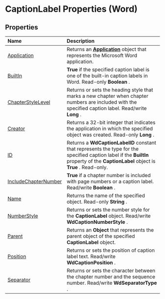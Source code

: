 
# CaptionLabel Properties (Word)

## Properties



|**Name**|**Description**|
|:-----|:-----|
|[Application](ad080686-0e48-4e0b-4b77-dd7c1562410b.md)|Returns an  **[Application](d1cf6f8f-4e88-bf01-93b4-90a83f79cb44.md)** object that represents the Microsoft Word application.|
|[BuiltIn](1df0a271-2792-0813-f45d-2b076afa0a3a.md)| **True** if the specified caption label is one of the built-in caption labels in Word. Read-only **Boolean** .|
|[ChapterStyleLevel](c0824b64-8709-009a-53cd-353238289e88.md)|Returns or sets the heading style that marks a new chapter when chapter numbers are included with the specified caption label. Read/write  **Long** .|
|[Creator](b4850d7a-0ad4-2e77-7292-d5db4ed08355.md)|Returns a 32-bit integer that indicates the application in which the specified object was created. Read-only  **Long** .|
|[ID](ddbbbc0b-8f83-041b-8a80-c0600e1c5231.md)|Returns a  **WdCaptionLabelID** constant that represents the type for the specified caption label if the **BuiltIn** property of the **CaptionLabel** object is **True** . Read-only.|
|[IncludeChapterNumber](6b9c58e6-bb66-1334-278f-aa447103414e.md)| **True** if a chapter number is included with page numbers or a caption label. Read/write **Boolean** .|
|[Name](eb7a8ddd-c4c9-80a1-92f3-b5bfebd2f3e1.md)|Returns the name of the specified object. Read-only  **String** .|
|[NumberStyle](1e668fdf-606c-04db-db3d-17284bd2d3af.md)|Returns or sets the number style for the  **CaptionLabel** object. Read/write **WdCaptionNumberStyle** .|
|[Parent](c076eb22-130e-2c45-c1f2-53ed6c6c1383.md)|Returns an  **Object** that represents the parent object of the specified **CaptionLabel** object.|
|[Position](d196a8ba-f068-a5db-7eba-3dd3a8c265af.md)|Returns or sets the position of caption label text. Read/write  **WdCaptionPosition** .|
|[Separator](b49e1c5d-737e-2084-ec33-71c3a0fa58bc.md)|Returns or sets the character between the chapter number and the sequence number. Read/write  **WdSeparatorType** .|
